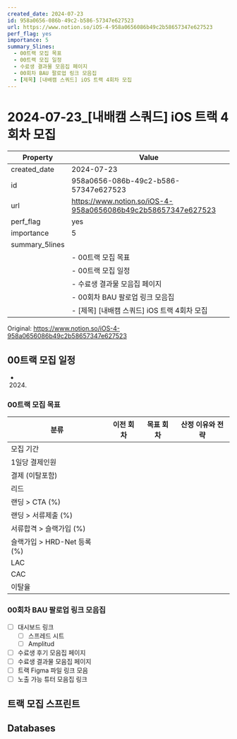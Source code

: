 ```yaml
---
created_date: 2024-07-23
id: 958a0656-086b-49c2-b586-57347e627523
url: https://www.notion.so/iOS-4-958a0656086b49c2b58657347e627523
perf_flag: yes
importance: 5
summary_5lines:
  - 00트랙 모집 목표
  - 00트랙 모집 일정
  - 수료생 결과물 모음집 페이지
  - 00회차 BAU 팔로업 링크 모음집
  - [제목] [내배캠 스쿼드] iOS 트랙 4회차 모집
---
```


# 2024-07-23_[내배캠 스쿼드] iOS 트랙 4회차 모집

| Property | Value |
| --- | --- |
| created_date | 2024-07-23 |
| id | 958a0656-086b-49c2-b586-57347e627523 |
| url | https://www.notion.so/iOS-4-958a0656086b49c2b58657347e627523 |
| perf_flag | yes |
| importance | 5 |
| summary_5lines | |
|  | - 00트랙 모집 목표 |
|  | - 00트랙 모집 일정 |
|  | - 수료생 결과물 모음집 페이지 |
|  | - 00회차 BAU 팔로업 링크 모음집 |
|  | - [제목] [내배캠 스쿼드] iOS 트랙 4회차 모집 |

Original: https://www.notion.so/iOS-4-958a0656086b49c2b58657347e627523

## 00트랙 모집 일정
- 2024.

### 00트랙 모집 목표
| 분류 | 이전 회차 |  목표 회차 | 산정 이유와 전략 |
| --- | --- | --- | --- |
| 모집 기간 |  |  |  |
| 1일당 결제인원 |  |  |  |
| 결제 (이탈포함) |  |  |  |
| 리드 |  |  |  |
| 랜딩 > CTA (%) |  |  |  |
| 랜딩 > 서류제출 (%) |  |  |  |
| 서류합격 > 슬랙가입 (%) |  |  |  |
| 슬랙가입 > HRD-Net 등록 (%) |  |  |  |
| LAC |  |  |  |
| CAC |  |  |  |
| 이탈율 |  |  |  |

### 00회차 BAU 팔로업 링크 모음집
- [ ] 대시보드 링크
  - [ ] 스프레드 시트
  - [ ] Amplitud
- [ ] 수료생 후기 모음집 페이지
- [ ] 수료생 결과물 모음집 페이지
- [ ] 트랙 Figma 파일 링크 모음
- [ ] 노출 가능 튜터 모음집 링크

## 트랙 모집 스프린트

## Databases
